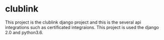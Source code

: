 # clublink
This project is the clublink django project and this is the several api integrations such as certificated integraions.
This project is used the django 2.0 and python3.6.
